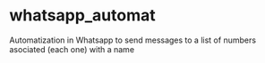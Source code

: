 # whatsapp_automat
Automatization in Whatsapp to send messages to a list of numbers asociated (each one) with a name
